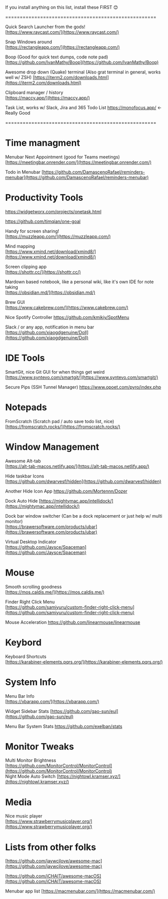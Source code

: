 If you install anything on this list, install these FIRST 😊  

====================================================

Quick Search Launcher from the gods!  
[https://www.raycast.com/](https://www.raycast.com/)

Snap Windows around  
[https://rectangleapp.com/](https://rectangleapp.com/) 

Boop (Good for quick text dumps, code note pad)
[https://github.com/IvanMathy/Boop](https://github.com/IvanMathy/Boop)

Awesome drop down (Quake) terminal (Also grat terminal in general, works well w/ ZSH)
[https://iterm2.com/downloads.html](https://iterm2.com/downloads.html)  

Clipboard manager / history  
[https://maccy.app/](https://maccy.app/) 

Task List, works w/ Slack, Jira and 365 Todo List
https://monofocus.app/ <- Really Good

====================================================

# Time managment

Menubar Next Appointment (good for Teams meetings)
[https://meetingbar.onrender.com/](https://meetingbar.onrender.com/)

Todo in Menubar
[https://github.com/DamascenoRafael/reminders-menubar](https://github.com/DamascenoRafael/reminders-menubar)

# Productivity Tools
https://widgetworx.com/projects/onetask.html

https://github.com/timqian/one-goal

Handy for screen sharing!  
[https://muzzleapp.com/](https://muzzleapp.com/)  

Mind mapping  
[https://www.xmind.net/download/xmind8/](https://www.xmind.net/download/xmind8/)  

Screen clipping app  
[https://shottr.cc/](https://shottr.cc/)  

Mardown based notebook, like a personal wiki, like it's own IDE for note taking  
[https://obsidian.md/](https://obsidian.md/)  

Brew GUI  
[https://www.cakebrew.com/](https://www.cakebrew.com/)  

Nice Spotify Controller
https://github.com/kmikiy/SpotMenu

Slack / or any app, notification in menu bar  
[https://github.com/xiaogdgenuine/Doll](https://github.com/xiaogdgenuine/Doll)  

# IDE Tools 

SmartGit, nice Git GUI for when things get weird
[https://www.syntevo.com/smartgit/](https://www.syntevo.com/smartgit/)

Secure Pips (SSH Tunnel Manager)
https://www.opoet.com/pyro/index.php

# Notepads

FromScratch (Scratch pad / auto save todo list, nice)
[https://fromscratch.rocks/](https://fromscratch.rocks/)

# Window Management

Awesome Alt-tab  
[https://alt-tab-macos.netlify.app/](https://alt-tab-macos.netlify.app/)  

Hide taskbar Icons  
[https://github.com/dwarvesf/hidden](https://github.com/dwarvesf/hidden)  

Another Hide Icon App
https://github.com/Mortennn/Dozer

Dock Auto Hide
[https://mightymac.app/intellidock/](https://mightymac.app/intellidock/)

Dock bar window switcher (Can be a dock replacement or just help w/ multi monitor)  
[https://brawersoftware.com/products/ubar](https://brawersoftware.com/products/ubar)  

Virtual Desktop Indicator  
[https://github.com/Jaysce/Spaceman](https://github.com/Jaysce/Spaceman)  

# Mouse

Smooth scrolling goodness  
[https://mos.caldis.me/](https://mos.caldis.me/) 

Finder Right Click Menu  
[https://github.com/samiyuru/custom-finder-right-click-menu](https://github.com/samiyuru/custom-finder-right-click-menu)  

Mouse Acceleration
https://github.com/linearmouse/linearmouse

# Keybord

Keyboard Shortcuts  
[https://karabiner-elements.pqrs.org/](https://karabiner-elements.pqrs.org/)   

# System Info

Menu Bar Info  
[https://xbarapp.com/](https://xbarapp.com/)

Widget Sidebar Stats
[https://github.com/gao-sun/eul](https://github.com/gao-sun/eul)

Menu Bar System Stats
https://github.com/exelban/stats

# Monitor Tweaks

Multi Monitor Brightness  
[https://github.com/MonitorControl/MonitorControl](https://github.com/MonitorControl/MonitorControl)  
Night Mode Auto Switch
[https://nightowl.kramser.xyz/](https://nightowl.kramser.xyz/)

# Media

Nice music player  
[https://www.strawberrymusicplayer.org/](https://www.strawberrymusicplayer.org/)  

# Lists from other folks  

[https://github.com/jaywcjlove/awesome-mac](https://github.com/jaywcjlove/awesome-mac)  

[https://github.com/iCHAIT/awesome-macOS](https://github.com/iCHAIT/awesome-macOS)

Menubar app list
[https://macmenubar.com/](https://macmenubar.com/)
